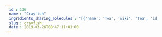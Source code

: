 ```yaml
---
  id : 136
  name : "Crayfish"
  ingredients_sharing_molecules : "[{'name': 'Tea', 'wiki': 'Tea', 'id': 310, 'category': 'Plant', 'common_molecules': [11552, 957, 8163, 6654, 61235, 8027, 31260, 5364919, 13187, 8094, 1130, 454, 26808, 5283321, 6202, 644104, 996, 14896, 18635, 26331, 7501, 8051, 1049, 7002, 8129, 27457, 8093, 7976, 8914]}, {'name': 'Rice', 'wiki': 'Rice', 'id': 55, 'category': 'Cereal', 'common_molecules': [11552, 957, 12232, 8163, 6654, 9256, 8027, 31260, 13187, 8094, 1130, 454, 26808, 6202, 644104, 996, 14896, 18635, 26331, 7501, 8051, 1049, 7002, 8129, 8093, 7976, 8914]}, {'name': 'Soybean', 'wiki': 'Soybean', 'id': 289, 'category': 'Legume', 'common_molecules': [11552, 957, 12232, 6654, 9256, 26331, 31260, 13187, 8094, 1130, 454, 26808, 5283321, 6202, 644104, 996, 14896, 18635, 7501, 8051, 1049, 7002, 8129, 27457, 8093, 7976, 8914]}, {'name': 'Potato', 'wiki': 'Potato', 'id': 373, 'category': 'Vegetable Tuber', 'common_molecules': [11552, 957, 12232, 8163, 6654, 26331, 31260, 13187, 8094, 1130, 454, 26808, 5283321, 6202, 644104, 996, 14896, 18635, 8051, 1049, 8129, 27457, 7976, 8914]}, {'name': 'Beer', 'wiki': 'Beer', 'id': 9, 'category': 'Beverage Alcoholic', 'common_molecules': [11552, 957, 12232, 8163, 9256, 8027, 13187, 8094, 1130, 454, 26808, 6202, 644104, 996, 18635, 26331, 8051, 1049, 27457, 8129, 8093, 7976, 8914]}]"
  slug : crayfish
  date : 2019-03-26T08:47:11+01:00
---
```



